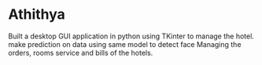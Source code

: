 # Athithya
Built a desktop GUI application in python using TKinter to manage the hotel. make prediction on data using same model to detect face Managing the orders, rooms service and bills of the hotels.

